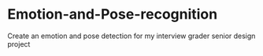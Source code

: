 # Emotion-and-Pose-recognition
Create an emotion and pose detection for my interview grader senior design project
